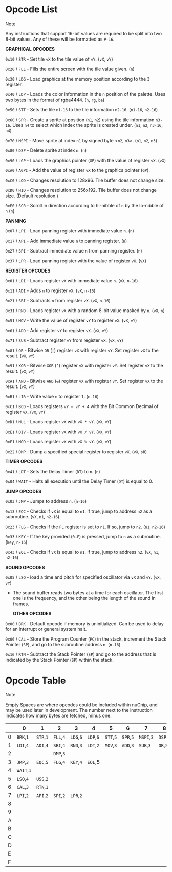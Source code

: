 # Opcode List

> [!NOTE]
> Any instructions that support 16-bit values are required to be split into two 8-bit values. Any of these will be formatted as `#-16`.

  **GRAPHICAL OPCODES**

`0x10` / `STR` - Set tile `vX` to the tile value of `vY`. (`vX`, `vY`)

`0x20` / `FLL` - Fills the entire screen with the tile value given. (`n`)

`0x30` / `LDG` - Load graphics at the memory position according to the `I` register.

`0x40` / `LDP` - Loads the color information in the `n` position of the palette. Uses two bytes in the format of rgba4444. (`n`, `rg`, `ba`) 

`0x50` / `STT` - Sets the tile `n1-16` to the tile information `n2-16`. (`n1-16`, `n2-16`)

`0x60` / `SPR` - Create a sprite at position (`n1`, `n2`) using the tile information `n3-16`. Uses `n4` to select which index the sprite is created under. (`n1`, `n2`, `n3-16`, `n4`)

`0x70` / `MSPI` - Move sprite at index `n1` by signed byte <`n2`, `n3`>. (`n1`, `n2`, `n3`)

`0x80` / `DSP` - Delete sprite at index `n`. (`n`)

`0x90` / `LGP` - Loads the graphics pointer (`GP`) with the value of register `vX`. (`vX`)

`0xA0` / `AGPI` - Add the value of register `vX` to the graphics pointer (`GP`).

`0xC0` / `LOD` - Changes resolution to 128x96. Tile buffer does not change size.

`0xD0` / `HID` - Changes resolution to 256x192. Tile buffer does not change size. (Default resolution.)

`0xE0` / `SCR` - Scroll in direction according to hi-nibble of `n` by the lo-nibble of `n` (`n`)

  **PANNING**

`0x07` / `LPI` - Load panning register with immediate value `n`. (`n`)

`0x17` / `API` - Add immediate value `n` to panning register. (`n`)

`0x27` / `SPI` - Subtract immediate value `n` from panning register. (`n`)

`0x37` / `LPR` - Load panning register with the value of register `vX`. (`vX`)

  **REGISTER OPCODES**

`0x01` / `LDI` - Loads register `vX` with immediate value `n`. (`vX`, `n-16`)

`0x11` / `ADI` - Adds `n` to register `vX`. (`vX`, `n-16`)

`0x21` / `SBI` - Subtracts `n` from register `vX`. (`vX`, `n-16`)

`0x31` / `RND` - Loads register `vX` with a random 8-bit value masked by `n`. (`vX`, `n`)

`0x51` / `MOV` - Write the value of register `vY` to register `vX`. (`vX`, `vY`)

`0x61` / `ADD` - Add register `vY` to register `vX`. (`vX`, `vY`)

`0x71` / `SUB` - Subtract register `vY` from register `vX`. (`vX`, `vY`)

`0x81` / `OR` - Bitwise `OR` (`|`) register `vX` with register `vY`. Set register `vX` to the result. (`vX`, `vY`)

`0x91` / `XOR` - Bitwise `XOR` (`^`) register `vX` with register `vY`. Set register `vX` to the result. (`vX`, `vY`)

`0xA1` / `AND` - Bitwise `AND` (`&`) register `vX` with register `vY`. Set register `vX` to the result. (`vX`, `vY`)

`0xB1` / `LIR` - Write value `n` to register `I`. (`n-16`)

`0xC1` / `BCD` - Loads registers `vY – vY + 4` with the Bit Common Decimal of register `vX`. (`vX`, `vY`)

`0xD1` / `MUL` - Loads register `vX` with `vX * vY`. (`vX`, `vY`)

`0xE1` / `DIV` - Loads register `vX` with `vX / vY`. (`vX`, `vY`)

`0xF1` / `MOD` - Loads register `vX` with `vX % vY`. (`vX`, `vY`)

`0x22` / `DMP` - Dump a specified special register to register `vX`. (`vX`, `sR`)

  **TIMER OPCODES**

`0x41` / `LDT` - Sets the Delay Timer (`DT`) to `n`. (`n`)

`0x04` / `WAIT` - Halts all execution until the Delay Timer (`DT`) is equal to 0.

  **JUMP OPCODES**

`0x03` / `JMP` - Jumps to address `n`. (`n-16`)

`0x13` / `EQC` - Checks if `vX` is equal to `n1`. If true, jump to address `n2` as a subroutine. (`vX`, `n1`, `n2-16`)

`0x23` / `FLG` - Checks if the `FL` register is set to `n1`. If so, jump to `n2`. (`n1`, `n2-16`)

`0x33` / `KEY` - If the key provided (`0–⁠F`) is pressed, jump to `n` as a subroutine. (`key`, `n-16`)

`0x43` / `EQL` - Checks if `vX` is equal to `n1`. If true, jump to address `n2`. (`vX`, `n1`, `n2-16`)

  **SOUND OPCODES**

`0x05` / `LSO` - load a time and pitch for specified oscillator via `vX` and `vY`. (`vX`, `vY`)
- The sound buffer reads two bytes at a time for each oscillator. The first one is the frequency, and the other being the length of the sound in frames.

  **OTHER OPCODES**

`0x00` / `BRK` - Default opcode if memory is uninitialized. Can be used to delay for an interrupt or general system halt.

`0x06` / `CAL` - Store the Program Counter (`PC`) in the stack, increment the Stack Pointer (`SP`), and go to the subroutine address `n`. (`n-16`)

`0x16` / `RTN` - Subtract the Stack Pointer (`SP`) and go to the address that is indicated by the Stack Pointer (`SP`) within the stack.

# Opcode Table

> [!NOTE]
> Empty Spaces are where opcodes could be included within nuChip, and may be used later in development.
> The number next to the instruction indicates how many bytes are fetched, minus one.

| |0|1|2|3|4|5|6|7|8|9|A|B|C|D|E|F|
|-|-|-|-|-|-|-|-|-|-|-|-|-|-|-|-|-|
|0|`BRK`,`1`|`STR`,`1`|`FLL`,`4`|`LDG`,`6`|`LDP`,`6`|`STT`,`5`|`SPR`,`5`|`MSPI`,`3`|`DSP`,`3`|`LGP`,`3`|`AGPI`,`2`| |`LOD`,`1`|`HID`,`1`|`SCR`,`2`| |
|1|`LDI`,`4`|`ADI`,`4`|`SBI`,`4`|`RND`,`3`|`LDT`,`2`|`MOV`,`3`|`ADD`,`3`|`SUB`,`3`|`OR`,`3`|`XOR`,`3`|`AND`,`3`|`LDIR`,`3`|`BCD`,`3`|`MUL`,`3`|`DIV`,`3`|`MOD`,`3`|
|2| | |`DMP`,`3`| | | | | | | | | | | | | |
|3|`JMP`,`3`|`EQC`,`5`|`FLG`,`4`|`KEY`,`4`|`EQL`,5| | | | | | | | | | | |
|4|`WAIT`,`1`| | | | | | | | | | | | | | | |
|5|`LSO`,`4`|`USS`,`2`| | | | | | | | | | | | | | |
|6|`CAL`,`3`|`RTN`,`1`| | | | | | | | | | | | | | |
|7|`LPI`,`2`|`API`,`2`|`SPI`,`2`|`LPR`,`2`| | | | | | | | | | | | |
|8| | | | | | | | | | | | | | | | |
|9| | | | | | | | | | | | | | | | |
|A| | | | | | | | | | | | | | | | |
|B| | | | | | | | | | | | | | | | |
|C| | | | | | | | | | | | | | | | |
|D| | | | | | | | | | | | | | | | |
|E| | | | | | | | | | | | | | | | |
|F| | | | | | | | | | | | | | | | |

